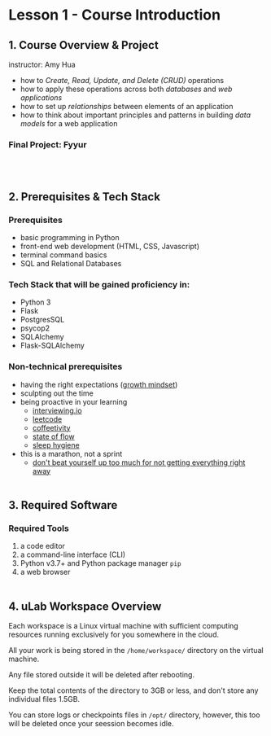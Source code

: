 # Lesson 1 - Course Introduction

## 1. Course Overview & Project
instructor: Amy Hua
- how to *Create, Read, Update, and Delete (CRUD)* operations
- how to apply these operations across both *databases* and *web applications*
- how to set up *relationships* between elements of an application
- how to think about important principles and patterns in building *data models* for a web application

### Final Project: Fyyur
<br><br>

## 2. Prerequisites & Tech Stack
### Prerequisites
- basic programming in Python
- front-end web development (HTML, CSS, Javascript)
- terminal command basics
- SQL and Relational Databases

### Tech Stack that will be gained proficiency in:
- Python 3
- Flask
- PostgresSQL
- psycop2
- SQLAlchemy
- Flask-SQLAlchemy

### Non-technical prerequisites
- having the right expectations ([growth mindset](https://hbr.org/2016/01/what-having-a-growth-mindset-actually-means))
- sculpting out the time
- being proactive in your learning
    - [interviewing.io](https://interviewing.io/)
    - [leetcode](https://leetcode.com/)
    - [coffeetivity](https://coffitivity.com/)
    - [state of flow](https://www.verywellmind.com/what-is-flow-2794768)
    - [sleep hygiene](https://www.sleepfoundation.org/articles/sleep-hygiene)
- this is a marathon, not a sprint
    - [don't beat yourself up too much for not getting everything right away](https://medium.com/@samyj13/the-most-overused-saying-its-a-marathon-not-a-sprint-776a7103fe66)
<br><br>

## 3. Required Software
### Required Tools
1. a code editor
2. a command-line interface (CLI)
3. Python v3.7+ and Python package manager ```pip```
4. a web browser
<br><br>

## 4. uLab Workspace Overview
Each workspace is a Linux virtual machine with sufficient computing resources running exclusively for you somewhere in the cloud.

All your work is being stored in the ```/home/workspace/``` directory on the virtual machine. 

Any file stored outside it  will be deleted after rebooting.

Keep the total contents of the directory to 3GB or less, and don't store any individual files  1.5GB.

You can store logs or checkpoints files in ```/opt/``` directory, however, this too will be deleted once your seession becomes idle.
